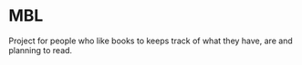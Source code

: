 # MBL
Project for people who like books to keeps track of what they have, are and planning to read.
